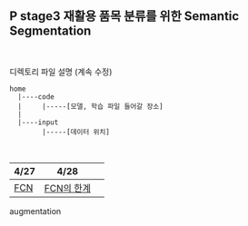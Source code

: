 ## P stage3 재활용 품목 분류를 위한 Semantic Segmentation   

<br>


디렉토리 파일 설명   (계속 수정)

```
home   
  |----code   
  |     |-----[모델, 학습 파일 들어갈 장소]   
  |   
  |----input   
        |-----[데이터 위치]   
```

<br>


|4/27|4/28||
|---|---|---|
|<a href="https://github.com/bcaitech1/p3-ims-obd-p3-seg-7/blob/jiyun/FCN.md">FCN</a>|<a href="">FCN의 한계</a>|

augmentation 
